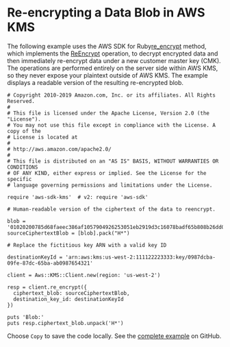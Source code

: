 # Re\-encrypting a Data Blob in AWS KMS<a name="kms-example-re-encrypt-data"></a>

The following example uses the AWS SDK for Ruby[re\_encrypt](https://docs.aws.amazon.com/sdk-for-ruby/v3/api/Aws/KMS/Client.html#re_encrypt-instance_method) method, which implements the [ReEncrypt](https://docs.aws.amazon.com/kms/latest/APIReference/API_ReEncrypt.html) operation, to decrypt encrypted data and then immediately re\-encrypt data under a new customer master key \(CMK\)\. The operations are performed entirely on the server side within AWS KMS, so they never expose your plaintext outside of AWS KMS\. The example displays a readable version of the resulting re\-encrypted blob\.

```
# Copyright 2010-2019 Amazon.com, Inc. or its affiliates. All Rights Reserved.
#
# This file is licensed under the Apache License, Version 2.0 (the "License").
# You may not use this file except in compliance with the License. A copy of the
# License is located at
#
# http://aws.amazon.com/apache2.0/
#
# This file is distributed on an "AS IS" BASIS, WITHOUT WARRANTIES OR CONDITIONS
# OF ANY KIND, either express or implied. See the License for the specific
# language governing permissions and limitations under the License.

require 'aws-sdk-kms'  # v2: require 'aws-sdk'

# Human-readable version of the ciphertext of the data to reencrypt.

blob = '01020200785d68faeec386af1057904926253051eb2919d3c16078badf65b808b26dd057c101747cadf3593596e093d4ffbf22434a6d00000068306606092a864886f70d010706a0593057020100305206092a864886f70d010701301e060960864801650304012e3011040c9d629e573683972cdb7d94b30201108025b20b060591b02ca0deb0fbdfc2f86c8bfcb265947739851ad56f3adce91eba87c59691a9a1'
sourceCiphertextBlob = [blob].pack("H*")

# Replace the fictitious key ARN with a valid key ID

destinationKeyId = 'arn:aws:kms:us-west-2:111122223333:key/0987dcba-09fe-87dc-65ba-ab0987654321'

client = Aws::KMS::Client.new(region: 'us-west-2')

resp = client.re_encrypt({
  ciphertext_blob: sourceCiphertextBlob,
  destination_key_id: destinationKeyId
})

puts 'Blob:'
puts resp.ciphertext_blob.unpack('H*')
```

Choose `Copy` to save the code locally\. See the [complete example](https://github.com/awsdocs/aws-doc-sdk-examples/blob/master/ruby/kms/aws-ruby-sdk-kms-example-re-encrypt-data.rb) on GitHub\.